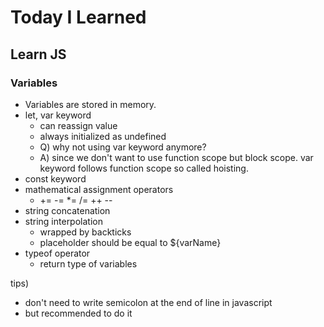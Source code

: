 # Today I Learned

## Learn JS

### Variables

- Variables are stored in memory.
- let, var keyword
  - can reassign value
  - always initialized as undefined
  - Q) why not using var keyword anymore?
  - A) since we don't want to use function scope but block scope. var keyword follows function scope so called hoisting.
- const keyword
- mathematical assignment operators
  - += -= \*= /= ++ --
- string concatenation
- string interpolation
  - wrapped by backticks
  - placeholder should be equal to ${varName}
- typeof operator
  - return type of variables

tips)

- don't need to write semicolon at the end of line in javascript
- but recommended to do it
